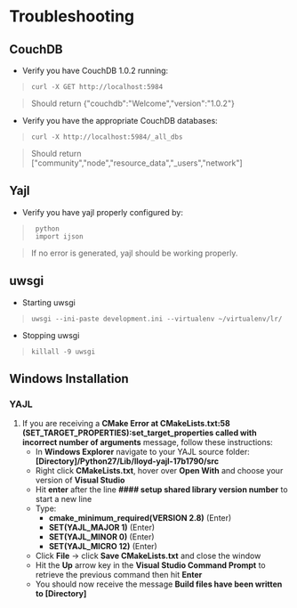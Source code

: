# Troubleshooting

## CouchDB

* Verify you have CouchDB 1.0.2 running:

>     curl -X GET http://localhost:5984

> Should return {"couchdb":"Welcome","version":"1.0.2"}

* Verify you have the appropriate CouchDB databases:

>     curl -X http://localhost:5984/_all_dbs

> Should return ["community","node","resource_data","_users","network"]

## Yajl

* Verify you have yajl properly configured by:

>      python
>      import ijson

> If no error is generated, yajl should be working properly.

## uwsgi

* Starting uwsgi

>     uwsgi --ini-paste development.ini --virtualenv ~/virtualenv/lr/

* Stopping uwsgi

>     killall -9 uwsgi

## Windows Installation
### YAJL
1. If you are receiving a **CMake Error at CMakeLists.txt:58 (SET_TARGET_PROPERTIES):set_target_properties called with incorrect number of arguments** message, follow these instructions:
     * In **Windows Explorer** navigate to your YAJL source folder: **[Directory]/Python27/Lib/lloyd-yajl-17b1790/src**
     * Right click **CMakeLists.txt**, hover over **Open With** and choose your version of **Visual Studio**
     * Hit **enter** after the line **#### setup shared library version number** to start a new line
     * Type:
          * **cmake_minimum_required(VERSION 2.8)** (Enter)
          * **SET(YAJL_MAJOR 1)** (Enter)
          * **SET(YAJL_MINOR 0)** (Enter)
          * **SET(YAJL_MICRO 12)** (Enter)
     * Click **File** -> click **Save CMakeLists.txt** and close the window
     * Hit the **Up** arrow key in the **Visual Studio Command Prompt** to retrieve the previous command then hit **Enter**
     * You should now receive the message **Build files have been written to [Directory]**     